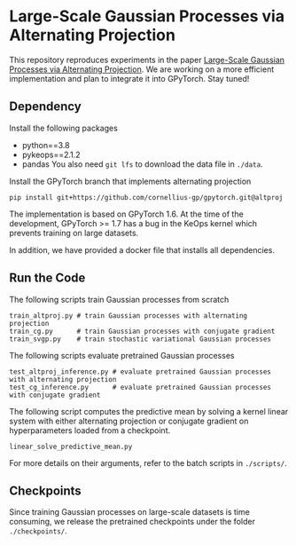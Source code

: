 # Large-Scale Gaussian Processes via Alternating Projection

This repository reproduces experiments in the paper [Large-Scale Gaussian Processes via Alternating Projection][link].
We are working on a more efficient implementation and plan to integrate it into GPyTorch.
Stay tuned!

[link]: https://arxiv.org/abs/2310.17137


## Dependency 

Install the following packages
- python==3.8
- pykeops==2.1.2
- pandas
You also need `git lfs` to download the data file in `./data`.

Install the GPyTorch branch that implements alternating projection
```
pip install git+https://github.com/cornellius-gp/gpytorch.git@altproj
```

The implementation is based on GPyTorch 1.6.
At the time of the development, GPyTorch >= 1.7 has a bug in the KeOps kernel which prevents training on large datasets.

In addition, we have provided a docker file that installs all dependencies.

## Run the Code
The following scripts train Gaussian processes from scratch
```
train_altproj.py # train Gaussian processes with alternating projection
train_cg.py      # train Gaussian processes with conjugate gradient
train_svgp.py    # train stochastic variational Gaussian processes
```

The following scripts evaluate pretrained Gaussian processes
```
test_altproj_inference.py # evaluate pretrained Gaussian processes with alternating projection
test_cg_inference.py      # evaluate pretrained Gaussian processes with conjugate gradient
```

The following script computes the predictive mean by solving a kernel linear system with either alternating projection or conjugate gradient on hyperparameters loaded from a checkpoint.
```
linear_solve_predictive_mean.py
```

For more details on their arguments, refer to the batch scripts in `./scripts/`.

## Checkpoints
Since training Gaussian processes on large-scale datasets is time consuming, we release the pretrained checkpoints under the folder `./checkpoints/`.
